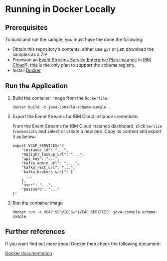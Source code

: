 
# Running in Docker Locally

## Prerequisites
To build and run the sample, you must have the done the following:

* Obtain this repository's contents, either use `git` or just download the samples as a ZIP
* Provision an [Event Streams Service Enterprise Plan Instance](https://cloud.ibm.com/catalog/services/event-streams) in [IBM Cloud®](https://cloud.ibm.com/), this is the only plan to support the schema registry.
* Install [Docker](https://docs.docker.com/install/)

## Run the Application

1. Build the container image from the `Dockerfile`:
    ```shell
    docker build -t java-console-schema-sample .
    ```

2. Export the Event Streams for IBM Cloud instance credentials:

    From the Event Streams for IBM Cloud instance dashboard, click `Service Credentials` and select or create a new one. Copy its content and export it as below:
    ```shell
    export VCAP_SERVICES='{
        "instance_id": "...",
        "mqlight_lookup_url": "...",
        "api_key": "...",
        "kafka_admin_url": "....",
        "kafka_rest_url": "...",
        "kafka_brokers_sasl": [
          ...
        ],
        "user": "...",
        "password": "..."
    }'
    ```

3. Run the container image
    ```shell
    docker run -e VCAP_SERVICES="$VCAP_SERVICES" java-console-schema-sample
    ```

## Further references

If you want find out more about Docker then check the following document:

[Docker documentation](https://docs.docker.com/install/overview/)
